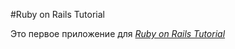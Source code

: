 #Ruby on Rails Tutorial

Это первое приложение для
[*Ruby on Rails Tutorial*](http://railstutorial.org/)

